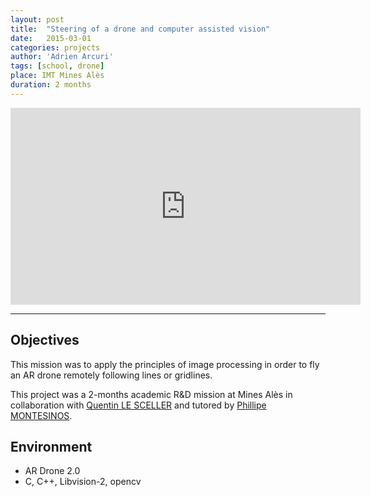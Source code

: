 ```yaml
---
layout: post
title:  "Steering of a drone and computer assisted vision"
date:   2015-03-01
categories: projects
author: 'Adrien Arcuri'
tags: [school, drone]
place: IMT Mines Alès
duration: 2 months
---
```


<div class="row video-container ">
<iframe width="560" height="315" src="https://www.youtube.com/embed/FKwe7MCSMmA" frameborder="0" allow="accelerometer; autoplay; encrypted-media; gyroscope; picture-in-picture" allowfullscreen class="responsive"></iframe>
</div>

---

## Objectives

This mission was to apply the principles of image processing in order to fly an AR drone remotely following lines or gridlines.

This project was a 2-months academic R&D mission at Mines Alès in collaboration with [Quentin LE SCELLER](http://lesceller.com/) and tutored by [Phillipe MONTESINOS](http://www.lgi2p.mines-ales.fr/~montesin/).

## Environment
- AR Drone 2.0
- C, C++, Libvision-2, opencv
